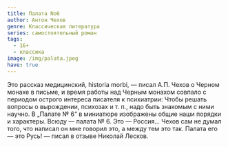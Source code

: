```yaml
---
title: Палата Nо6
author: Антон Чехов
genre: Классическая литература
series: самостоятельный роман
tags:
  - 16+
  - классика
image: /img/palata.jpeg
have: true
---
```

Это рассказ медицинский, historia morbi, — писал А.П. Чехов о Черном монахе в письме, и время работы над Черным монахом совпало с периодом острого интереса писателя к психиатрии: Чтобы решать вопросы о вырождении, психозах и т. п., надо быть знакомым с ними научно. В „Палате № 6“ в миниатюре изображены общие наши порядки и характеры. Всюду — палата № 6. Это — Россия... Чехов сам не думал того, что написал он мне говорил это, а между тем это так. Палата его — это Русь! — писал в отзыве Николай Лесков.
